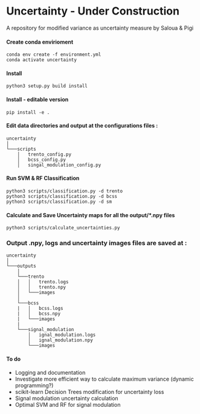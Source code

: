 # Uncertainty - Under Construction
A repository for modified variance as uncertainty measure
by Saloua & Pigi

#### Create conda envirioment
```
conda env create -f environment.yml
conda activate uncertainty
```

#### Install
```
python3 setup.py build install
```
#### Install - editable version
```
pip install -e .
```

#### Edit data directories and output at the configurations files :

```
uncertainty
│   
└───scripts
    │   trento_config.py
    │   bcss_config.py
    │   singal_modulation_config.py

```



#### Run SVM & RF Classification
```
python3 scripts/classification.py -d trento
python3 scripts/classification.py -d bcss
python3 scripts/classification.py -d sm
```

#### Calculate and Save Uncertainty maps for all the output/*.npy files
```
python3 scripts/calculate_uncertainties.py
```

### Output .npy, logs and uncertainty images files are saved at :

```
uncertainty
│   
└───outputs
    │   
    └───trento
    │   │   trento.logs
    │   │   trento.npy
    │   └───images
    │   
    └───bcss
    |   │   bcss.logs
    |   │   bcss.npy
    |   └───images
    |
    └───signal_modulation
        │   ignal_modulation.logs
        │   ignal_modulation.npy
        └───images
```

#### To do
 - Logging and documentation
 - Investigate more efficient way to calculate maximum variance (dynamic programming?)
 - scikit-learn  Decision Trees modification for uncertainty loss
 - Signal modulation uncertainty calculation
 - Optimal SVM and RF for signal modulation 

